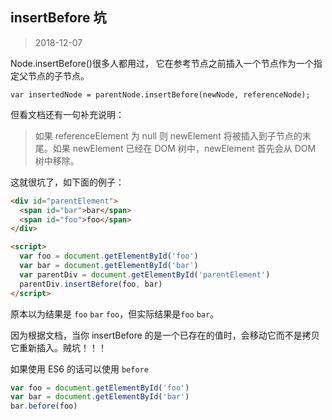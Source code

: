 ## insertBefore 坑

> 2018-12-07

Node.insertBefore()很多人都用过， 它在参考节点之前插入一个节点作为一个指定父节点的子节点。

`var insertedNode = parentNode.insertBefore(newNode, referenceNode);`

但看文档还有一句补充说明：

> 如果 referenceElement 为 null 则 newElement 将被插入到子节点的末尾。如果 newElement 已经在 DOM 树中，newElement 首先会从 DOM 树中移除。

这就很坑了，如下面的例子：

```html
<div id="parentElement">
  <span id="bar">bar</span>
  <span id="foo">foo</span>
</div>

<script>
  var foo = document.getElementById('foo')
  var bar = document.getElementById('bar')
  var parentDiv = document.getElementById('parentElement')
  parentDiv.insertBefore(foo, bar)
</script>
```

原本以为结果是 `foo` `bar` `foo`，但实际结果是`foo` `bar`。

因为根据文档，当你 insertBefore 的是一个已存在的值时，会移动它而不是拷贝它重新插入。贼坑！！！

如果使用 ES6 的话可以使用 `before`

```js
var foo = document.getElementById('foo')
var bar = document.getElementById('bar')
bar.before(foo)
```
